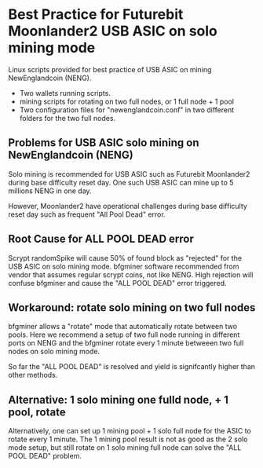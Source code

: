 # Best Practice for Futurebit Moonlander2 USB ASIC on solo mining mode 

Linux scripts provided for best practice of USB ASIC on mining NewEnglandcoin (NENG). 

* Two wallets running scripts.
* mining scripts for rotating on two full nodes, or 1 full node + 1 pool
* Two configuration files for "newenglandcoin.conf" in two different folders for the two full nodes.

## Problems for USB ASIC solo mining on  NewEnglandcoin (NENG)

Solo mining is recommended for USB ASIC such as Futurebit Moonlander2 during base difficulty reset day. 
One such USB ASIC can mine up to 5 millions NENG in one day. 

However, Moonlander2 have operational challenges during base difficulty reset day such as frequent 
"All Pool Dead" error.  

## Root Cause for ALL POOL DEAD error

Scrypt randomSpike will cause 50% of found block as "rejected" for the USB ASIC on solo mining mode. 
bfgminer software recommended from vendor that assumes regular scrypt coins, not like NENG. 
High rejection will confuse bfgminer and cause the "ALL POOL DEAD" error triggered.


## Workaround: rotate solo mining on two full nodes 


bfgminer allows a "rotate" mode that automatically rotate between two pools.  Here we recommend 
a setup of two full node running in different ports on NENG and the bfgminer rotate every 1 minute betweeen 
two full nodes on solo mining mode. 

So far the "ALL POOL DEAD" is resolved and yield is signifcantly higher than other methods. 


## Alternative: 1 solo mining one fulld node, + 1 pool, rotate

Alternatively, one can set up 1 mining pool + 1 solo full node for the ASIC to rotate every 1 minute. 
 The 1 mining pool result is not as good as the 2 solo mode setup, but still rotate on 1 solo mining 
full node can solve the "ALL POOL DEAD" problem. 

